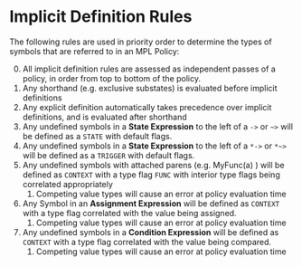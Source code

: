# Implicit Definition Rules

The following rules are used in priority order to determine the types of symbols that are referred to in an MPL Policy:

0. All implicit definition rules are assessed as independent passes of a policy, in order from top to bottom of the policy.
1. Any shorthand (e.g. exclusive substates) is evaluated before implicit definitions
2. Any explicit definition automatically takes precedence over implicit definitions, and is evaluated after shorthand
3. Any undefined symbols in a **State Expression** to the left of a `->` or `~>` will be defined as a `STATE` with default flags.
4. Any undefined symbols in a **State Expression** to the left of a `*->` or `*~>` will be defined as a `TRIGGER` with default flags.
0. Any undefined symbols with attached parens (e.g.  MyFunc(a) ) will be defined as `CONTEXT` with a type flag `FUNC` with interior type flags being correlated appropriately
   1. Competing value types will cause an error at policy evaluation time
0. Any Symbol in an **Assignment Expression** will be defined as `CONTEXT` with a type flag correlated with the value being assigned.
   1. Competing value types will cause an error at policy evaluation time
0. Any undefined symbols in a **Condition Expression** will be defined as `CONTEXT` with a type flag correlated with the value being compared.
   1. Competing value types will cause an error at policy evaluation time


 